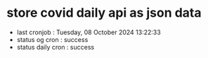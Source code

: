 # store covid daily api as json data

- last cronjob : Tuesday, 08 October 2024 13:22:33
- status og cron : success
- status daily cron : success
      
      